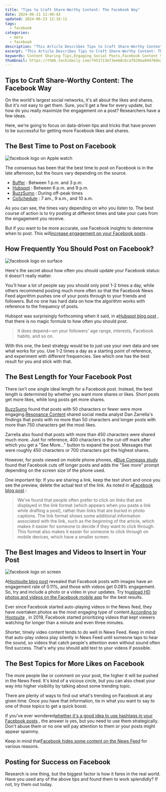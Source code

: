 ```yaml
---
title: "Tips to Craft Share-Worthy Content: The Facebook Way"
date: 2024-06-21 11:49:43
updated: 2024-06-23 12:19:11
tags:
  - facebook
categories:
  - meta
  - facebook
description: "This Article Describes Tips to Craft Share-Worthy Content: The Facebook Way"
excerpt: "This Article Describes Tips to Craft Share-Worthy Content: The Facebook Way"
keywords: Content Sharing Tips,Engaging Social Posts,Facebook Content Strategies,Shareable Writing Techniques,Crafting Popular Articles,Boosting Article Visibility,Creating Viral Posts
thumbnail: https://thmb.techidaily.com/f451713ef3ee68cbcaf629ea84478de29a15d554b3782063832739ea84db6f9e.jpg
---
```


## Tips to Craft Share-Worthy Content: The Facebook Way

 On the world's largest social networks, it's all about the likes and shares. But it's not easy to get them. Sure, you'll get a few for every update, but how do you really maximize the engagement on a post? Researchers have a few ideas.

 Here, we're going to focus on data-driven tips and tricks that have proven to be successful for getting more Facebook likes and shares.

## The Best Time to Post on Facebook

![facebook logo on Apple watch](https://static1.makeuseofimages.com/wordpress/wp-content/uploads/2015/07/how-to-get-more-likes-on-facebook-according-to-research-best-time-to-post.jpg)

 The consensus has been that the best time to post on Facebook is in the late afternoon, but the hours vary depending on the source.

* [Buffer](https://buffer.com/library/best-time-to-post-on-facebook/#:~:text=Thursdays%20and%20Fridays.-,The%20best%20time%20to%20post%20to%20Facebook%20is%20between%201pm,Thursday%20at%208%20p.m.%20%5BTrackMaven%5D) : Between 1 p.m. and 3 p.m.
* [Hubspot](https://blog.hubspot.com/marketing/best-times-post-pin-tweet-social-media-infographic) : Between 6 p.m. and 9 p.m.
* [BuzzSumo](https://buzzsumo.com/blog/ultimate-guide-facebook-engagement-2017/) : During off-peak times
* [CoSchedule](https://coschedule.com/blog/best-times-to-post-on-social-media#facebook) : 7 am., 9 a.m., and 10 a.m.

 As you can see, the times vary depending on who you listen to. The best course of action is to try posting at different times and take your cues from the engagement you receive.

 But if you want to be more accurate, use Facebook insights to determine when to post. This will[increase engagement on your Facebook posts](https://www.makeuseof.com/how-to-increase-facebook-engagement-posts/) .

## How Frequently You Should Post on Facebook?

![facebook logo on surface](https://static1.makeuseofimages.com/wordpress/wp-content/uploads/2015/07/how-to-get-more-likes-on-facebook-according-to-research-frequency.jpg)

 Here's the secret about how often you should update your Facebook status: it doesn't really matter.

 You'll hear a lot of people say you should only post 1-2 times a day, while others recommend posting much more often so that the Facebook News Feed algorithm pushes one of your posts through to your friends and followers. But no one has hard data on how the algorithm works with reference to the frequency of posts.

 Hubspot was surprisingly forthcoming when it said, in a[Hubspot blog post](http://blog.hubspot.com/marketing/facebook-post-frequency-benchmarks) , that there is no magic formula to how often you should post.

> It does depend—on your followers' age range, interests, Facebook habits, and so on.

 With this one, the best strategy would be to just use your own data and see what works for you. Use 1-2 times a day as a starting point of reference, and experiment with different frequencies. See which one has the best result for you and stick with that.

## The Best Length for Your Facebook Post

 There isn't one single ideal length for a Facebook post. Instead, the best length is determined by whether you want more shares or likes. Short posts get more likes, while long posts get more shares.

[BuzzSumo](https://buzzsumo.com/blog/ultimate-guide-facebook-engagement-2017/) found that posts with 50 characters or fewer were more engaging.[Resonance Content](http://www.resonancecontent.com/blog/dan-zarrella-on-how-to-get-more-facebook-likes-comments-shares/) shared social media analyst Dan Zarrella's findings that posts with no more than 50 characters and longer posts with more than 750 characters get the most likes.

 Zarrella also found that posts with more than 450 characters were shared much more. Just for reference, 400 characters is the cut-off mark after which you get a "See More…" button to expand the post. Messages that were roughly 450 characters or 700 characters got the highest shares.

 However, for posts viewed on mobile phone phones, a[Blue Compass study](https://www.bluecompass.com/blog/new-character-limits-for-facebook-posts-on-mobile) found that Facebook cuts off longer posts and adds the "See more" prompt depending on the screen size of the phone used.

 One important tip: If you are sharing a link, keep the text short and once you see the preview, delete the actual text of the link. As noted in a[Facebook blog post](https://about.fb.com/news/2014/08/news-feed-fyi-click-baiting/) :

> We’ve found that people often prefer to click on links that are displayed in the link format (which appears when you paste a link while drafting a post), rather than links that are buried in photo captions. The link format shows some additional information associated with the link, such as the beginning of the article, which makes it easier for someone to decide if they want to click through. This format also makes it easier for someone to click through on mobile devices, which have a smaller screen.

## The Best Images and Videos to Insert in Your Post

![facebook logo on screen](https://static1.makeuseofimages.com/wordpress/wp-content/uploads/2015/07/how-to-get-more-likes-on-facebook-according-to-research-photos.jpg)

 A[Hootsuite blog post](https://blog.hootsuite.com/facebook-algorithm/) revealed that Facebook posts with images have an engagement rate of 0.11%, and those with videos get 0.08% engagement. So, try and include a photo or a video in your updates. Try to[upload HD photos and videos on the Facebook mobile app](https://www.makeuseof.com/tag/upload-photos-videos-hd-facebook-mobile-app/) for the best results.

 Ever since Facebook started auto-playing videos in the News feed, they have overtaken photos as the most engaging type of content.[According to Hootsuite](https://blog.hootsuite.com/facebook-algorithm/) , in 2019, Facebook started prioritizing videos that kept viewers watching for longer than a minute and even three minutes.

 Shorter, timely video content tends to do well in News Feed. Keep in mind that auto-play videos play silently in News Feed until someone taps to hear the sound, so videos that catch people's attention even without sound often find success. That's why you should add text to your videos if possible.

## The Best Topics for More Likes on Facebook

 The more people like or comment on your post, the higher it will be pushed in the News Feed. It's kind of a vicious circle, but you can also cheat your way into higher visibility by talking about some trending topic.

 There are plenty of ways to find out what's trending on Facebook at any given time. Once you have that information, tie in what you want to say to one of those topics to get a quick boost.

 If you've ever wondered[whether it's a good idea to use hashtags in your Facebook posts](https://www.makeuseof.com/do-hashtags-work-on-facebook/) , the answer is yes, but you need to use them strategically. Don't abuse them or no one will pay attention to them or your posts might appear spammy.

 Keep in mind that[Facebook hides some content on the News Feed](https://www.makeuseof.com/content-types-facebook-hides-why/) for various reasons.

## Posting for Success on Facebook

 Research is one thing, but the biggest factor is how it fares in the real world. Have you used any of the above tips and found them to work splendidly? If not, try them out today.


<ins class="adsbygoogle"
     style="display:block"
     data-ad-format="autorelaxed"
     data-ad-client="ca-pub-7571918770474297"
     data-ad-slot="1223367746"></ins>



<ins class="adsbygoogle"
     style="display:block"
     data-ad-client="ca-pub-7571918770474297"
     data-ad-slot="8358498916"
     data-ad-format="auto"
     data-full-width-responsive="true"></ins>
